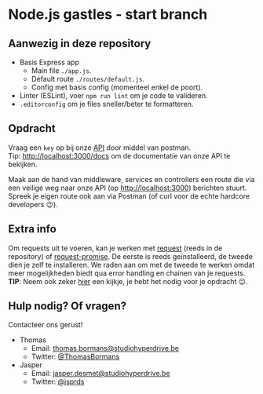 # Node.js gastles - start branch #

## Aanwezig in deze repository ##

* Basis Express app
    * Main file `./app.js`.
    * Default route `./routes/default.js`.
    * Config met basis config (momenteel enkel de poort).
* Linter (ESLint), voer `npm run lint` om je code te valideren.
* `.editorconfig` om je files sneller/beter te formatteren.

## Opdracht ##

Vraag een `key` op bij onze [API](http://localhost:3000) door middel van postman.  
Tip: [http://localhost:3000/docs](http://localhost:3000/docs) om de documentatie van onze API te bekijken.

Maak aan de hand van middleware, services en controllers een route die via een veilige weg naar onze API (op [http://localhost:3000](http://localhost:3000)) berichten stuurt. Spreek je eigen route ook aan via Postman (of curl voor de echte hardcore developers 😉).

## Extra info ##

Om requests uit te voeren, kan je werken met [request](https://www.npmjs.com/package/request) (reeds in de repository) of [request-promise](https://www.npmjs.com/package/request-promise). De eerste is reeds geïnstalleerd, de tweede dien je zelf te installeren. We raden aan om met de tweede te werken omdat meer mogelijkheden biedt qua error handling en chainen van je requests.  
**TIP**: Neem ook zeker [hier](https://github.com/request/request-promise#post-data-to-a-json-rest-api) een kijkje, je hebt het nodig voor je opdracht 😉.

## Hulp nodig? Of vragen? ##

Contacteer ons gerust!
* Thomas
    * Email: thomas.bormans@studiohyperdrive.be
    * Twitter: [@ThomasBormans](https://www.twitter.com/ThomasBormans)
* Jasper
    * Email: jasper.desmet@studiohyperdrive.be
    * Twitter: [@jsprds](https://www.twitter.com/jsprds)

